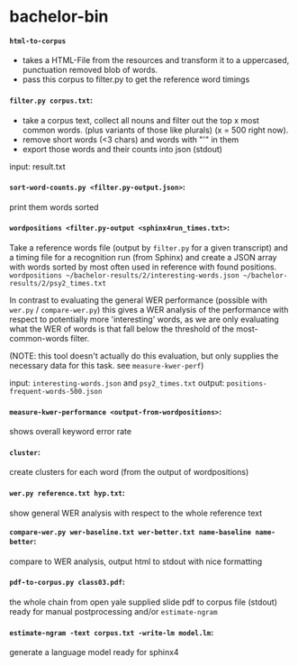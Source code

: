# bachelor-bin

#### `html-to-corpus`
- takes a HTML-File from the resources and transform it to a uppercased, punctuation removed blob of words.
- pass this corpus to filter.py to get the reference word timings

#### `filter.py corpus.txt`:
- take a corpus text, collect all nouns and filter out the top x most common words. (plus variants of those like plurals) (x = 500 right now).
- remove short words (<3 chars) and words with "'" in them
- export those words and their counts into json (stdout)

input: result.txt

#### `sort-word-counts.py <filter.py-output.json>`:
print them words sorted

#### `wordpositions <filter.py-output <sphinx4run_times.txt>`:
Take a reference words file (output by `filter.py` for a given transcript) and a timing file for a recognition run (from Sphinx) and create a JSON array with words sorted by most often used in reference with found positions.
`wordpositions ~/bachelor-results/2/interesting-words.json ~/bachelor-results/2/psy2_times.txt`

In contrast to evaluating the general WER performance (possible with `wer.py` / `compare-wer.py`) this gives a WER analysis of the performance with respect to potentially more 'interesting' words, as we are only evaluating what the WER of words is that fall below the threshold of the most-common-words filter.

  (NOTE: this tool doesn't actually do this evaluation, but only supplies the necessary data for this task. see `measure-kwer-perf`)


input: `interesting-words.json` and `psy2_times.txt`
output: `positions-frequent-words-500.json`

#### `measure-kwer-performance <output-from-wordpositions>`:
shows overall keyword error rate

#### `cluster`:
create clusters for each word (from the output of wordpositions)

#### `wer.py reference.txt hyp.txt`:
show general WER analysis with respect to the whole reference text

#### `compare-wer.py wer-baseline.txt wer-better.txt name-baseline name-better`:
compare to WER analysis, output html to stdout with nice formatting

#### `pdf-to-corpus.py class03.pdf`:
the whole chain from open yale supplied slide pdf to corpus file (stdout) ready for manual postprocessing and/or `estimate-ngram`

#### `estimate-ngram -text corpus.txt -write-lm model.lm`:
generate a language model ready for sphinx4

